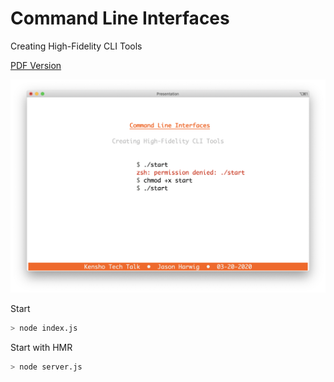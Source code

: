 # Command Line Interfaces

Creating High-Fidelity CLI Tools

[PDF Version](./cli-presentation-jharwig.pdf)

![screen](./screen.png)

Start
```sh
> node index.js
```

Start with HMR
```sh
> node server.js
```


